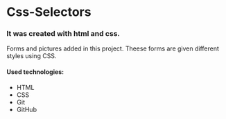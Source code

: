 # Css-Selectors
### It was created with html and css.
Forms and pictures added in this project. Theese forms are given different styles using CSS.
#### Used technologies:
- HTML
- CSS
- Git
- GitHub
